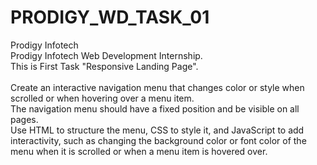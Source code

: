 # PRODIGY_WD_TASK_01
Prodigy Infotech<br>
Prodigy Infotech Web Development Internship. <br>This is First Task "Responsive Landing Page".<br><br>
Create an interactive navigation menu that changes color or style when scrolled or when hovering over a menu item. <br>The navigation menu should have a fixed position and be visible on all pages.<br> Use HTML to structure the menu, CSS to style it, and JavaScript to add interactivity, such as changing the background color or font color of the menu when it is scrolled or when a menu item is hovered over.


